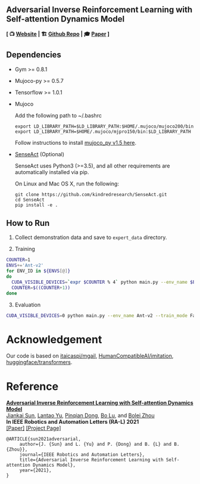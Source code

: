 ## Adversarial Inverse Reinforcement Learning with Self-attention Dynamics Model

**[  📺 [Website](https://decisionforce.github.io/MAIRL/) | 🏗 [Github Repo](https://github.com/decisionforce/MAIRL) | 🎓 [Paper](http://bzhou.ie.cuhk.edu.hk/robotics/MAIRL_draft.pdf) ]**

## Dependencies
* Gym >= 0.8.1
* Mujoco-py >= 0.5.7
* Tensorflow >= 1.0.1
* Mujoco

    Add the following path to ~/.bashrc
    ```
    export LD_LIBRARY_PATH=$LD_LIBRARY_PATH:$HOME/.mujoco/mujoco200/bin
    export LD_LIBRARY_PATH=$HOME/.mujoco/mjpro150/bin:$LD_LIBRARY_PATH
    ```
    Follow instructions to install [mujoco_py v1.5 here](https://github.com/openai/mujoco-py/tree/498b451a03fb61e5bdfcb6956d8d7c881b1098b5#install-mujoco).

* [SenseAct](https://github.com/kindredresearch/SenseAct) (Optional)

    SenseAct uses Python3 (>=3.5), and all other requirements are automatically installed via pip.
    
    On Linux and Mac OS X, run the following:
    ```
    git clone https://github.com/kindredresearch/SenseAct.git
    cd SenseAct
    pip install -e .
    ```

## How to Run
1. Collect demonstration data and save to `expert_data` directory.

2. Training

```bash
COUNTER=1
ENVS+='Ant-v2'
for ENV_ID in ${ENVS[@]}
do
  CUDA_VISIBLE_DEVICES=`expr $COUNTER % 4` python main.py --env_name $ENV_ID --alg mairlImit --obs_mode state &
  COUNTER=$((COUNTER+1))
done
```
3. Evaluation
```bash
CUDA_VISIBLE_DEVICES=0 python main.py --env_name Ant-v2 --train_mode False
```

# Acknowledgement
Our code is based on [itaicaspi/mgail](https://github.com/itaicaspi/mgail), [HumanCompatibleAI/imitation](https://github.com/HumanCompatibleAI/imitation), [huggingface/transformers](https://github.com/huggingface/transformers).

# Reference
**[Adversarial Inverse Reinforcement Learning with Self-attention Dynamics Model](http://bzhou.ie.cuhk.edu.hk/robotics/MAIRL_draft.pdf)**
<br />
[Jiankai Sun](https://scholar.google.com.hk/citations?user=726MCb8AAAAJ&hl=en),
[Lantao Yu](https://scholar.google.com/citations?user=Ixg9n-EAAAAJ&hl=en), 
[Pinqian Dong](),
[Bo Lu](https://scholar.google.com/citations?user=ENPRTpcAAAAJ&hl=en), and
[Bolei Zhou](https://scholar.google.ca/citations?user=9D4aG8AAAAAJ&hl=en)
<br />
**In IEEE Robotics and Automation Letters (RA-L) 2021**
<br />
[[Paper]](http://bzhou.ie.cuhk.edu.hk/robotics/MAIRL_draft.pdf)
[[Project Page]](https://decisionforce.github.io/MAIRL/)

```
@ARTICLE{sun2021adversarial,
     author={J. {Sun} and L. {Yu} and P. {Dong} and B. {L} and B. {Zhou}},
     journal={IEEE Robotics and Automation Letters},
     title={Adversarial Inverse Reinforcement Learning with Self-attention Dynamics Model},
     year={2021},
}
```
